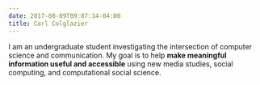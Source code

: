 ```yaml
---
date: 2017-08-09T09:07:14-04:00
title: Carl Colglazier
---
```


I am an undergraduate student investigating the intersection of
computer science and communication. My goal is to help **make
meaningful information useful and accessible** using new media
studies, social computing, and computational social science.
